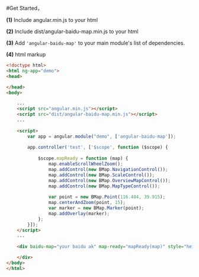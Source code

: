 #Get Started，

**(1)** Include angular.min.js to your html

**(2)** Include dist/angular-baidu-map.min.js to your html

**(3)** Add `'angular-baidu-map'` to your main module's list of dependencies.

**(4)** html markup

```html
<!doctype html>
<html ng-app="demo">
<head>

</head>
<body>

    ...
    <script src="angular.min.js"></script>
    <script src="dist/angular-baidu-map.min.js"></script>
    ...
    
    <script>
        var app = angular.module("demo", ['angular-baidu-map']);
        
        app.controller('test', ['$scope', function ($scope) {
        
            $scope.mapReady = function (map) {
                map.enableScrollWheelZoom();
                map.addControl(new BMap.NavigationControl());
                map.addControl(new BMap.ScaleControl());
                map.addControl(new BMap.OverviewMapControl());
                map.addControl(new BMap.MapTypeControl());
        
                var point = new BMap.Point(116.404, 39.915);
                map.centerAndZoom(point, 15);
                var marker = new BMap.Marker(point);
                map.addOverlay(marker);
            };
        }]);
    </script>
    ...
    
    <div baidu-map="your baidu ak" map-ready="mapReady(map)" style="height: 300px">

    </div>
</body>
</html>
```
